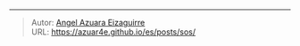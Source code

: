 # 



---

> Autor: [Angel Azuara Eizaguirre](https://www.linkedin.com/in/angel-azuara/)  
> URL: https://azuar4e.github.io/es/posts/sos/  

